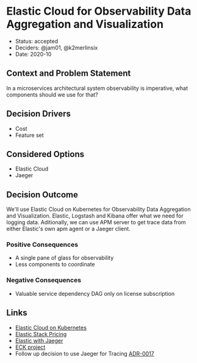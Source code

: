 # Elastic Cloud for Observability Data Aggregation and Visualization

* Status: accepted
* Deciders: @jam01, @k2merlinsix
* Date: 2020-10

## Context and Problem Statement

In a microservices architectural system observability is imperative, what components should we use for that?

## Decision Drivers <!-- optional -->

* Cost
* Feature set

## Considered Options

* Elastic Cloud
* Jaeger

## Decision Outcome

We'll use Elastic Cloud on Kubernetes for Observability Data Aggregation and Visualization. Elastic, Logstash and Kibana offer what we need for logging data. Aditionally, we can use APM server to get trace data from either Elastic's own apm agent or a Jaeger client.

### Positive Consequences <!-- optional -->

* A single pane of glass for observability
* Less components to coordinate

### Negative Consequences <!-- optional -->

* Valuable service dependency DAG only on license subscription

## Links <!-- optional -->

* [Elastic Cloud on Kubernetes](https://www.elastic.co/guide/en/cloud-on-k8s/1.3/index.html)
* [Elastic Stack Pricing](https://www.elastic.co/subscriptions)
* [Elastic with Jaeger](https://www.elastic.co/guide/en/apm/server/7.10/jaeger-reference.html)
* [ECK project](https://github.com/elastic/cloud-on-k8s/tree/master/)
* Follow up decision to use Jaeger for Tracing [ADR-0017](0017-jaeger-for-tracing-with-elasticsearch-backend.md)

